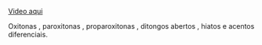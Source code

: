 [Video aqui](https://www.youtube.com/watch?v=Ytw1SjnqEJ8)

Oxitonas , paroxitonas , proparoxitonas , ditongos abertos , hiatos e acentos diferenciais.